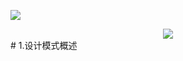 ![](https://raw.githubusercontent.com/DikeyWang/picRep/master/BlogImage/46f58ab205e2426ada672387e4d7dc1.jpg)
<div align=center><img src ="https://imgconvert.csdnimg.cn/aHR0cDovL2Fzc2V0cy5wcm9jZXNzb24uY29tL2NoYXJ0X2ltYWdlLzVlOTAzN2RhMWUwODUzNDFlZmQ2YjQ0My5wbmc?x-oss-process=image/format,png"/></div>
# 1.设计模式概述
